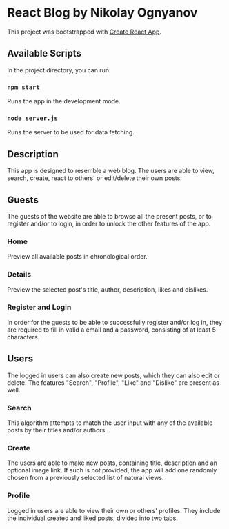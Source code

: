 # React Blog by Nikolay Ognyanov

This project was bootstrapped with [Create React App](https://github.com/facebook/create-react-app).

## Available Scripts

In the project directory, you can run:

### `npm start`

Runs the app in the development mode.

### `node server.js`

Runs the server to be used for data fetching.

## Description

This app is designed to resemble a web blog. The users are able to view, search, create, react to others' or edit/delete their own posts.

## Guests

The guests of the website are able to browse all the present posts, or to register and/or to login, in order to unlock the other features of the app.

### Home

Preview all available posts in chronological order.

### Details

Preview the selected post's title, author, description, likes and dislikes.

### Register and Login

In order for the guests to be able to successfully register and/or log in, they are required to fill in valid a email and a password, consisting of at least 5 characters.

## Users

The logged in users can also create new posts, which they can also edit or delete. The features "Search", "Profile", "Like" and "Dislike" are present as well.

### Search 

This algorithm attempts to match the user input with any of the available posts by their titles and/or authors.

### Create

The users are able to make new posts, containing title, description and an optional image link. If such is not provided, the app will add one randomly chosen from a previously selected list of natural views.

### Profile

Logged in users are able to view their own or others' profiles. They include the individual created and liked posts, divided into two tabs.
